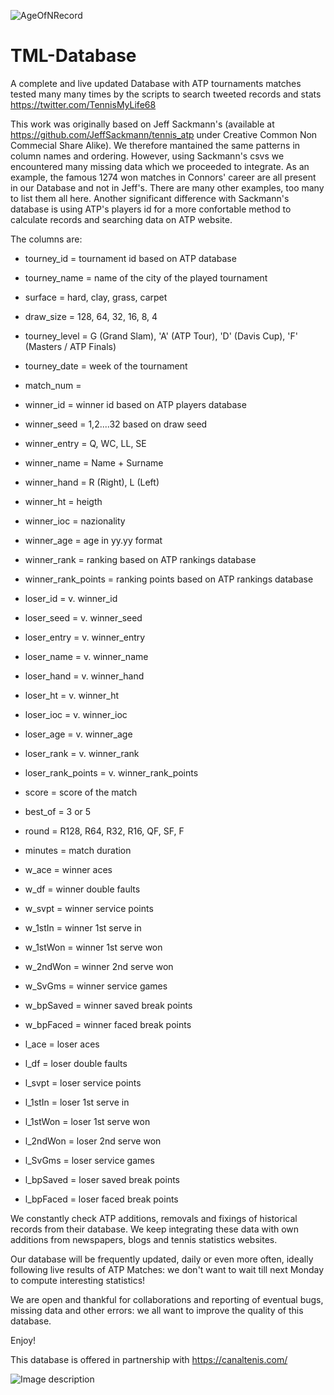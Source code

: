 

![AgeOfNRecord](http://www.tennismylife.org/wp-content/uploads/2015/09/cropped-header.jpg)

# TML-Database
A complete and live updated Database with ATP tournaments matches
tested many many times by the scripts to search tweeted records and
stats https://twitter.com/TennisMyLife68

This work was originally based on Jeff Sackmann's (available at
https://github.com/JeffSackmann/tennis_atp under Creative Common Non
Commecial Share Alike). We therefore mantained the same patterns in
column names and ordering. However, using Sackmann's csvs we
encountered many missing data which we proceeded to integrate. As an
example, the famous 1274 won matches in Connors' career are all
present in our Database and not in Jeff's. There are many other
examples, too many to list them all here. Another significant
difference with Sackmann's database is using ATP's players id for a
more confortable method to calculate records and searching data on ATP
website.

The columns are:

* tourney_id = tournament id based on ATP database

* tourney_name = name of the city of the played tournament

* surface = hard, clay, grass, carpet

* draw_size = 128, 64, 32, 16, 8, 4

* tourney_level = G (Grand Slam), 'A' (ATP Tour), 'D' (Davis Cup), 'F' (Masters / ATP Finals)

* tourney_date = week of the tournament

* match_num = 

* winner_id = winner id based on ATP players database

* winner_seed = 1,2....32 based on draw seed

* winner_entry = Q, WC, LL, SE

* winner_name = Name + Surname

* winner_hand = R (Right), L (Left)

* winner_ht = heigth

* winner_ioc = nazionality

* winner_age = age in yy.yy format

* winner_rank = ranking based on ATP rankings database

* winner_rank_points = ranking points based on ATP rankings database

* loser_id = v. winner_id

* loser_seed = v. winner_seed

* loser_entry = v. winner_entry

* loser_name = v. winner_name

* loser_hand = v. winner_hand

* loser_ht = v. winner_ht

* loser_ioc = v. winner_ioc 

* loser_age = v. winner_age

* loser_rank = v. winner_rank

* loser_rank_points = v. winner_rank_points

* score = score of the match

* best_of = 3 or 5

* round = R128, R64, R32, R16, QF, SF, F 

* minutes = match duration

* w_ace = winner aces

* w_df = winner double faults

* w_svpt = winner service points

* w_1stIn = winner 1st serve in

* w_1stWon = winner 1st serve won

* w_2ndWon = winner 2nd serve won

* w_SvGms = winner service games

* w_bpSaved = winner saved break points

* w_bpFaced = winner faced break points

* l_ace = loser aces

* l_df = loser double faults

* l_svpt = loser service points

* l_1stIn = loser 1st serve in

* l_1stWon = loser 1st serve won

* l_2ndWon = loser 2nd serve won

* l_SvGms = loser service games

* l_bpSaved = loser saved break points

* l_bpFaced = loser faced break points

We constantly check ATP additions, removals and fixings of historical
records from their database. We keep integrating these data with own
additions from newspapers, blogs and tennis statistics websites.

Our database will be frequently updated, daily or even more often,
ideally following live results of ATP Matches: we don't want to wait
till next Monday to compute interesting statistics!

We are open and thankful for collaborations and reporting of eventual
bugs, missing data and other errors: we all want to improve the
quality of this database.

Enjoy!


This database is offered in partnership with https://canaltenis.com/


![Image description]([https://pbs.twimg.com/profile_images/1150124885148086273/MLggdMOo_400x400.png](https://pbs.twimg.com/profile_images/1663227924856598528/fy5c4GoA_400x400.jpg))
